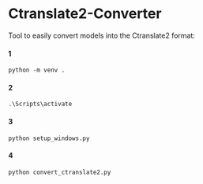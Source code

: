 # Ctranslate2-Converter
Tool to easily convert models into the Ctranslate2 format:

#### 1
```
python -m venv .
```

#### 2
```
.\Scripts\activate
```

#### 3
```
python setup_windows.py
```

#### 4
```
python convert_ctranslate2.py
```
